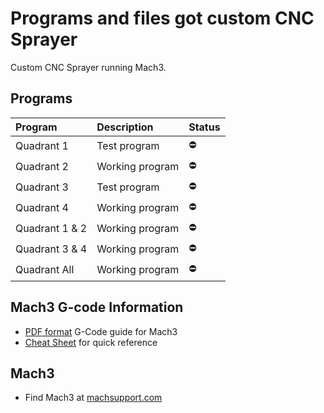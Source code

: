 # Programs and files got custom CNC Sprayer

Custom CNC Sprayer running Mach3.

## Programs

| Program        | Description     | Status |
| :------------- | :-------------- | :----- |
| Quadrant 1     | Test program    | ⛔     |
| Quadrant 2     | Working program | ⛔     |
| Quadrant 3     | Test program    | ⛔     |
| Quadrant 4     | Working program | ⛔     |
| Quadrant 1 & 2 | Working program | ⛔     |
| Quadrant 3 & 4 | Working program | ⛔     |
| Quadrant All   | Working program | ⛔     |

## Mach3 G-code Information

- [PDF format](https://machmotion.com/documentation/Software/Mach3/Mach3%20G-Code%20Manual.pdf) G-Code guide for Mach3
- [Cheat Sheet](https://www.cnczone.com/forums/attachments/2/4/5/7/8/2/171224.attach) for quick reference

## Mach3

- Find Mach3 at [machsupport.com](https://www.machsupport.com/software/mach3/)
